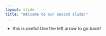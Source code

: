 ```yaml
---
layout: slide
title: "Welcome to our second slide!"
---
```

- this is useful 
Use the left arrow to go back!
